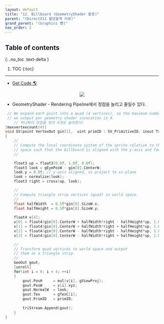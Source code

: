 ```yaml
---
layout: default
title: "12. Billboard (GeometryShader 활용)"
parent: "(DirectX11 물방울책 리뷰)"
grand_parent: "(Graphics 😎)"
nav_order: 2
---
```


## Table of contents
{: .no_toc .text-delta }

1. TOC
{:toc}

---

* [Get Code 🌎](https://github.com/Arthur880708/DirectX11-3d-tutorials/tree/13)

<p align="center">
  <img src="https://taehyungs-programming-blog.github.io/blog/assets/images/graphics/bb/bb-12-1.png"/>
</p>

* GeometryShader - Rendering Pipeline에서 정점을 늘리고 줄일수 있다.

```cpp
 // We expand each point into a quad (4 vertices), so the maximum number of vertices
 // we output per geometry shader invocation is 4.
    // 하나짜리 정점을 받아 4개로 늘려준다!
[maxvertexcount(4)]
void GS(point VertexOut gin[1],  uint primID : SV_PrimitiveID, inout TriangleStream<GeoOut> triStream)
{	
	//
	// Compute the local coordinate system of the sprite relative to the world
	// space such that the billboard is aligned with the y-axis and faces the eye.
	//

	float3 up = float3(0.0f, 1.0f, 0.0f);
	float3 look = gEyePosW - gin[0].CenterW;
	look.y = 0.0f; // y-axis aligned, so project to xz-plane
	look = normalize(look);
	float3 right = cross(up, look);

	//
	// Compute triangle strip vertices (quad) in world space.
	//
	float halfWidth  = 0.5f*gin[0].SizeW.x;
	float halfHeight = 0.5f*gin[0].SizeW.y;
	
	float4 v[4];
	v[0] = float4(gin[0].CenterW + halfWidth*right - halfHeight*up, 1.0f);
	v[1] = float4(gin[0].CenterW + halfWidth*right + halfHeight*up, 1.0f);
	v[2] = float4(gin[0].CenterW - halfWidth*right - halfHeight*up, 1.0f);
	v[3] = float4(gin[0].CenterW - halfWidth*right + halfHeight*up, 1.0f);

	//
	// Transform quad vertices to world space and output 
	// them as a triangle strip.
	//
	GeoOut gout;
	[unroll]
	for(int i = 0; i < 4; ++i)
	{
		gout.PosH     = mul(v[i], gViewProj);
		gout.PosW     = v[i].xyz;
		gout.NormalW  = look;
		gout.Tex      = gTexC[i];
		gout.PrimID   = primID;
		
		triStream.Append(gout);
	}
}
```
